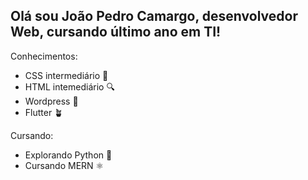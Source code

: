 ## Olá sou João Pedro Camargo, desenvolvedor Web, cursando último ano em TI!

Conhecimentos:
  - CSS intermediário 📘
  - HTML intemediário 🔍
  - Wordpress 📝
  - Flutter 🪴

  
Cursando:
  - Explorando Python 🐍
  - Cursando MERN ⚛️
